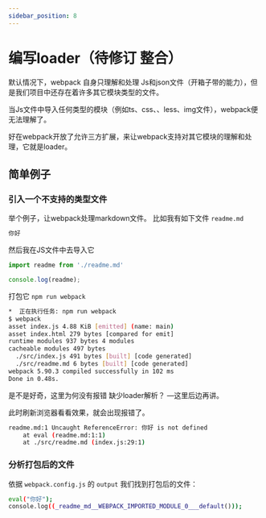 ```yaml
---
sidebar_position: 8
---
```


# 编写loader（待修订 整合）
默认情况下，webpack 自身只理解和处理 Js和json文件（开箱子带的能力），但是我们项目中还存在着许多其它模块类型的文件。

当Js文件中导入任何类型的模块（例如ts、css、、less、img文件），webpack便无法理解了。

好在webpack开放了允许三方扩展，来让webpack支持对其它模块的理解和处理，它就是loader。

## 简单例子

### 引入一个不支持的类型文件

举个例子，让webpack处理markdown文件。  比如我有如下文件  `readme.md`

```markdown
你好
```

然后我在JS文件中去导入它

```jsx
import readme from './readme.md'

console.log(readme);
```

打包它  `npm run webpack`

```bash
*  正在执行任务: npm run webpack 
$ webpack
asset index.js 4.88 KiB [emitted] (name: main)
asset index.html 279 bytes [compared for emit]
runtime modules 937 bytes 4 modules
cacheable modules 497 bytes
  ./src/index.js 491 bytes [built] [code generated]
  ./src/readme.md 6 bytes [built] [code generated]
webpack 5.90.3 compiled successfully in 102 ms
Done in 0.48s.
```

是不是好奇，这里为何没有报错 缺少loader解析？ —这里后边再讲。 

此时刷新浏览器看看效果，就会出现报错了。

```bash
readme.md:1 Uncaught ReferenceError: 你好 is not defined
    at eval (readme.md:1:1)
    at ./src/readme.md (index.js:29:1)
```

### 分析打包后的文件

依据 `webpack.config.js` 的 `output` 我们找到打包后的文件：

```bash
eval("你好");
console.log((_readme_md__WEBPACK_IMPORTED_MODULE_0___default()));
```